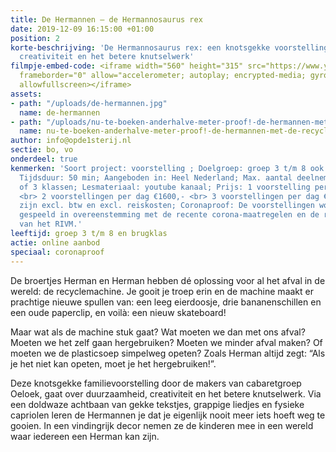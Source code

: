 ```yaml
---
title: De Hermannen – de Hermannosaurus rex
date: 2019-12-09 16:15:00 +01:00
position: 2
korte-beschrijving: 'De Hermannosaurus rex: een knotsgekke voorstelling over duurzaamheid,
  creativiteit en het betere knutselwerk'
filmpje-embed-code: <iframe width="560" height="315" src="https://www.youtube.com/embed/r4RXjNTndq0"
  frameborder="0" allow="accelerometer; autoplay; encrypted-media; gyroscope; picture-in-picture"
  allowfullscreen></iframe>
assets:
- path: "/uploads/de-hermannen.jpg"
  name: de-hermannen
- path: "/uploads/nu-te-boeken-anderhalve-meter-proof!-de-hermannen-met-de-recyclemachine.jpg"
  name: nu-te-boeken-anderhalve-meter-proof!-de-hermannen-met-de-recyclemachine
author: info@opde1sterij.nl
sectie: bo, vo
onderdeel: true
kenmerken: 'Soort project: voorstelling ; Doelgroep: groep 3 t/m 8 ook speciaal onderwijs;
  Tijdsduur: 50 min; Aangeboden in: Heel Nederland; Max. aantal deelnemers: 100 ll
  of 3 klassen; Lesmateriaal: youtube kanaal; Prijs: 1 voorstelling per dag €1000,-
  <br> 2 voorstellingen per dag €1600,- <br> 3 voorstellingen per dag €2200,- <br>  Prijzen
  zijn excl. btw en excl. reiskosten; Coronaproof: De voorstellingen worden altijd
  gespeeld in overeenstemming met de recente corona-maatregelen en de richtlijnen
  van het RIVM.'
leeftijd: groep 3 t/m 8 en brugklas
actie: online aanbod
speciaal: coronaproof
---
```


De broertjes Herman en Herman hebben dé oplossing voor al het afval in de wereld: de recyclemachine. Je gooit je troep erin en de machine maakt er prachtige nieuwe spullen van: een leeg eierdoosje, drie bananenschillen en een oude paperclip, en voilà: een nieuw skateboard!

Maar wat als de machine stuk gaat? Wat moeten we dan met ons afval? Moeten we het zelf gaan hergebruiken? Moeten we minder afval maken? Of moeten we de plasticsoep simpelweg opeten? Zoals Herman altijd zegt: “Als je het niet kan opeten, moet je het hergebruiken!”.

Deze knotsgekke familievoorstelling door de makers van cabaretgroep Oeloek, gaat over duurzaamheid, creativiteit en het betere knutselwerk. Via een doldwaze achtbaan van gekke tekstjes, grappige liedjes en fysieke capriolen leren de Hermannen je dat je eigenlijk nooit meer iets hoeft weg te gooien. In een vindingrijk decor nemen ze de kinderen mee in een wereld waar iedereen een Herman kan zijn.
